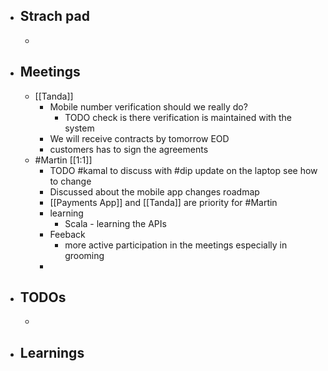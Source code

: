 - ## Strach pad
	-
- ## Meetings
	- [[Tanda]]
		- Mobile number verification should we really do?
			- TODO check is there verification is maintained with the system
		- We will receive contracts by tomorrow EOD
		- customers has to sign the agreements
	- #Martin [[1:1]]
		- TODO #kamal to discuss with #dip update on the laptop see how to change
		- Discussed about the mobile app changes roadmap
		- [[Payments App]] and [[Tanda]] are priority for #Martin
		- learning
			- Scala - learning the APIs
		- Feeback
			- more active participation in the meetings especially in grooming
		-
- ## TODOs
	-
- ## Learnings